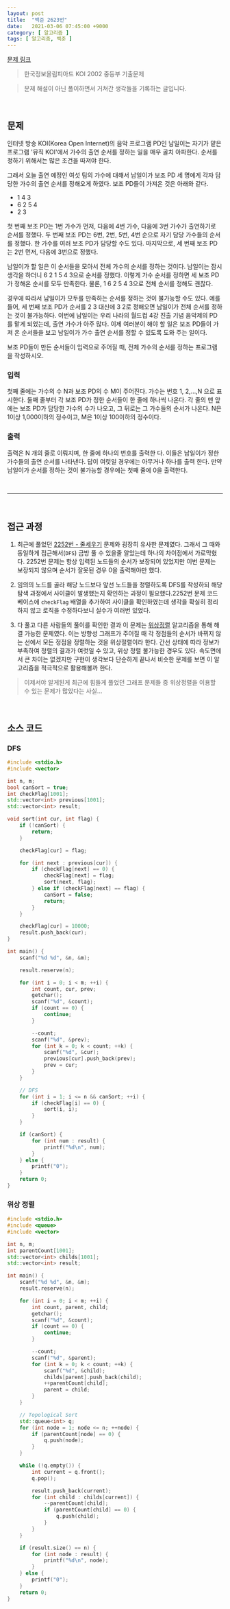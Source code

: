 ```yaml
---
layout: post
title:  "백준 2623번"
date:   2021-03-06 07:45:00 +9000
category: [ 알고리즘 ]
tags: [ 알고리즘, 백준 ]
---
```


[문제 링크](https://www.acmicpc.net/problem/2623)
> 한국정보올림피아드 KOI 2002 중등부 기출문제


> 문제 해설이 아닌 풀이하면서 거쳐간 생각들을 기록하는 글입니다.

<br>

## **문제**
인터넷 방송 KOI(Korea Open Internet)의 음악 프로그램 PD인 남일이는 자기가 맡은 프로그램 '뮤직 KOI'에서 가수의 출연 순서를 정하는 일을 매우 골치 아파한다. 순서를 정하기 위해서는 많은 조건을 따져야 한다.

그래서 오늘 출연 예정인 여섯 팀의 가수에 대해서 남일이가 보조 PD 세 명에게 각자 담당한 가수의 출연 순서를 정해오게 하였다. 보조 PD들이 가져온 것은 아래와 같다.

 + 1 4 3
 + 6 2 5 4
 + 2 3

첫 번째 보조 PD는 1번 가수가 먼저, 다음에 4번 가수, 다음에 3번 가수가 출연하기로 순서를 정했다. 두 번째 보조 PD는 6번, 2번, 5번, 4번 순으로 자기 담당 가수들의 순서를 정했다. 한 가수를 여러 보조 PD가 담당할 수도 있다. 마지막으로, 세 번째 보조 PD는 2번 먼저, 다음에 3번으로 정했다.

남일이가 할 일은 이 순서들을 모아서 전체 가수의 순서를 정하는 것이다. 남일이는 잠시 생각을 하더니 6 2 1 5 4 3으로 순서를 정했다. 이렇게 가수 순서를 정하면 세 보조 PD가 정해온 순서를 모두 만족한다. 물론, 1 6 2 5 4 3으로 전체 순서를 정해도 괜찮다.

경우에 따라서 남일이가 모두를 만족하는 순서를 정하는 것이 불가능할 수도 있다. 예를 들어, 세 번째 보조 PD가 순서를 2 3 대신에 3 2로 정해오면 남일이가 전체 순서를 정하는 것이 불가능하다. 이번에 남일이는 우리 나라의 월드컵 4강 진출 기념 음악제의 PD를 맡게 되었는데, 출연 가수가 아주 많다. 이제 여러분이 해야 할 일은 보조 PD들이 가져 온 순서들을 보고 남일이가 가수 출연 순서를 정할 수 있도록 도와 주는 일이다.

보조 PD들이 만든 순서들이 입력으로 주어질 때, 전체 가수의 순서를 정하는 프로그램을 작성하시오.

### **입력**
첫째 줄에는 가수의 수 N과 보조 PD의 수 M이 주어진다. 가수는 번호 1, 2,…,N 으로 표시한다. 둘째 줄부터 각 보조 PD가 정한 순서들이 한 줄에 하나씩 나온다. 각 줄의 맨 앞에는 보조 PD가 담당한 가수의 수가 나오고, 그 뒤로는 그 가수들의 순서가 나온다. N은 1이상 1,000이하의 정수이고, M은 1이상 100이하의 정수이다.

### **출력**
출력은 N 개의 줄로 이뤄지며, 한 줄에 하나의 번호를 출력한 다. 이들은 남일이가 정한 가수들의 출연 순서를 나타낸다. 답이 여럿일 경우에는 아무거나 하나를 출력 한다. 만약 남일이가 순서를 정하는 것이 불가능할 경우에는 첫째 줄에 0을 출력한다.

<br>

---

<br>

## **접근 과정**
1. 최근에 풀었던 [2252번 - 줄세우기](https://www.acmicpc.net/problem/2252) 문제와 굉장히 유사한 문제였다. 그래서 그 때와 동일하게 접근해서(`DFS`) 금방 풀 수 있을줄 알았는데 하나의 차이점에서 가로막혔다. 2252번 문제는 항상 입력된 노드들의 순서가 보장되어 있었지만 이번 문제는 보장되지 않으며 순서가 잘못된 경우 0을 출력해야만 했다.

2. 임의의 노드를 골라 해당 노드보다 앞선 노드들을 정렬하도록 DFS를 작성하되 해당 탐색 과정에서 사이클이 발생했는지 확인하는 과정이 필요했다.2252번 문제 코드 베이스에 `checkFlag` 배열을 추가하여 사이클을 확인하였는데 생각을 확실히 정리하지 않고 로직을 수정하다보니 실수가 여러번 있었다.

3. 다 풀고 다른 사람들의 풀이를 확인한 결과 이 문제는 [위상정렬](https://en.wikipedia.org/wiki/Topological_sorting) 알고리즘을 통해 해결 가능한 문제였다. 이는 방향성 그래프가 주어질 때 각 정점들의 순서가 바뀌지 않는 선에서 모든 정점을 정렬하는 것을 위상절렬이라 한다. 간선 상태에 따라 정보가 부족하여 정렬의 결과가 여럿일 수 있고, 위상 정렬 불가능한 경우도 있다. 속도면에서 큰 차이는 없겠지만 구현이 생각보다 단순하게 끝나서 비슷한 문제를 보면 이 알고리즘을 적극적으로 활용해볼까 한다.
> 이제서야 알게된게 최근에 힘들게 풀었던 그래프 문제들 중 위상정렬을 이용할 수 있는 문제가 많았다는 사실...


<br>

## **소스 코드**

### **DFS**

```c++
#include <stdio.h>
#include <vector>

int n, m;
bool canSort = true;
int checkFlag[1001];
std::vector<int> previous[1001];
std::vector<int> result;

void sort(int cur, int flag) {
    if (!canSort) {
        return;
    }

    checkFlag[cur] = flag;

    for (int next : previous[cur]) {
        if (checkFlag[next] == 0) {
            checkFlag[next] = flag;
            sort(next, flag);
        } else if (checkFlag[next] == flag) {
            canSort = false;
            return;
        }
    }

    checkFlag[cur] = 10000;
    result.push_back(cur);
}

int main() {
    scanf("%d %d", &n, &m);

    result.reserve(n);

    for (int i = 0; i < m; ++i) {
        int count, cur, prev;
        getchar();
        scanf("%d", &count);
        if (count == 0) {
            continue;
        }

        --count;
        scanf("%d", &prev);
        for (int k = 0; k < count; ++k) {
            scanf("%d", &cur);
            previous[cur].push_back(prev);
            prev = cur;
        }
    }

    // DFS
    for (int i = 1; i <= n && canSort; ++i) {
        if (checkFlag[i] == 0) {
            sort(i, i);
        }
    }

    if (canSort) {
        for (int num : result) {
            printf("%d\n", num);
        }
    } else {
        printf("0");
    }
    return 0;
}
```

### **위상 정렬**

```c++
#include <stdio.h>
#include <queue>
#include <vector>

int n, m;
int parentCount[1001];
std::vector<int> childs[1001];
std::vector<int> result;

int main() {
    scanf("%d %d", &n, &m);
    result.reserve(n);

    for (int i = 0; i < m; ++i) {
        int count, parent, child;
        getchar();
        scanf("%d", &count);
        if (count == 0) {
            continue;
        }

        --count;
        scanf("%d", &parent);
        for (int k = 0; k < count; ++k) {
            scanf("%d", &child);
            childs[parent].push_back(child);
            ++parentCount[child];
            parent = child;
        }
    }

    // Topological Sort
    std::queue<int> q;
    for (int node = 1; node <= n; ++node) {
        if (parentCount[node] == 0) {
            q.push(node);
        }
    }

    while (!q.empty()) {
        int current = q.front();
        q.pop();

        result.push_back(current);
        for (int child : childs[current]) {
            --parentCount[child];
            if (parentCount[child] == 0) {
                q.push(child);
            }
        }
    }

    if (result.size() == n) {
        for (int node : result) {
            printf("%d\n", node);
        }
    } else {
        printf("0");
    }
    return 0;
}
```